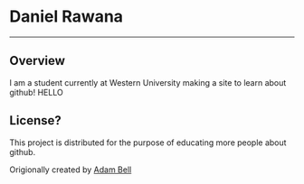 # Daniel Rawana
***
## Overview
	
I am a student currently at Western University making a site to learn about github! HELLO

## License?

This project is distributed for the purpose of educating more people about github.

Origionally created by [Adam Bell](b3ll.github.com)
